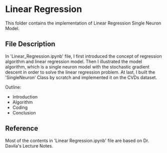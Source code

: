 # Linear Regression

This folder contains the implementation of Linear Regression Single Neuron Model.

## File Description
In 'Linear_Regression.ipynb' file, I first introduced the concept of regression algorithm and linear regression model. Then I illustrated the model algorithm, which is a single neuron model with the stochastic gradient descent in order to solve the linear regression problem. At last, I built the 'SingleNeuron' Class by scratch and implemented it on the CVDs dataset.

Outline:
- Introduction
- Algorithm
- Coding
- Conclusion

## Reference
Most of the contents in 'Linear Regression.ipynb' file are based on Dr. Davila's Lecture Notes.